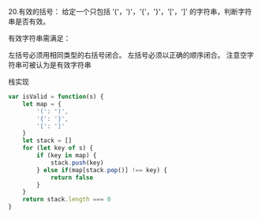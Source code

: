 20.有效的括号：
给定一个只包括 '('，')'，'{'，'}'，'['，']' 的字符串，判断字符串是否有效。

有效字符串需满足：

左括号必须用相同类型的右括号闭合。
左括号必须以正确的顺序闭合。
注意空字符串可被认为是有效字符串

栈实现
```js
var isValid = function(s) {
    let map = {
        '(': ')',
        '{': '}',
        '[': ']'
    }
    let stack = []
    for (let key of s) {
        if (key in map) {
            stack.push(key)
        } else if(map[stack.pop()] !== key) {
            return false
        }
    }
    return stack.length === 0
}
```